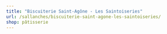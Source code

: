 ```yaml
---
title: "Biscuiterie Saint-Agône - Les Saintoiseries"
url: /sallanches/biscuiterie-saint-agone-les-saintoiseries/
shop: pâtisserie
---
```

